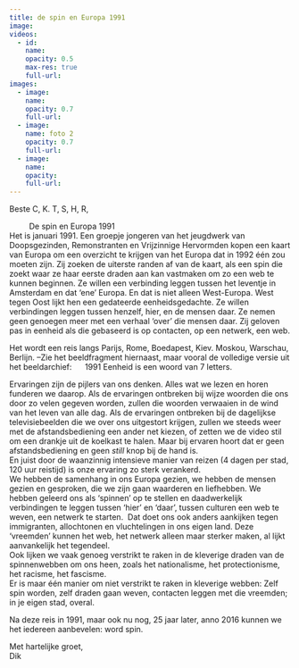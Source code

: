 ```yaml
---
title: de spin en Europa 1991
image:
videos:
  - id:
    name:
    opacity: 0.5
    max-res: true
    full-url:
images:
  - image:
    name:
    opacity: 0.7
    full-url:
  - image:
    name: foto 2
    opacity: 0.7
    full-url:
  - image:
    name:
    opacity:
    full-url:
---
```



Beste C, K. T, S, H, R,

&nbsp; &nbsp; &nbsp; &nbsp; &nbsp;De spin en Europa 1991
<br>Het is januari 1991. Een groepje jongeren van het jeugdwerk van Doopsgezinden, Remonstranten en Vrijzinnige Hervormden kopen een kaart van Europa om een overzicht te krijgen van het Europa dat in 1992 &eacute;&eacute;n zou moeten zijn. Zij zoeken de uiterste randen af van de kaart, als een spin die zoekt waar ze haar eerste draden aan kan vastmaken om zo een web te kunnen beginnen. Ze willen een verbinding leggen tussen het leventje in Amsterdam en dat ‘ene’ Europa. En dat is niet alleen West-Europa. West tegen Oost lijkt hen een gedateerde eenheidsgedachte. Ze willen verbindingen leggen tussen henzelf, hier, en de mensen daar. Ze nemen geen genoegen meer met een verhaal ‘over’ die mensen daar. Zij geloven pas in eenheid als die gebaseerd is op contacten, op een netwerk, een web.

Het wordt een reis langs Parijs, Rome, Boedapest, Kiev. Moskou, Warschau, Berlijn. –Zie het beeldfragment hiernaast, maar vooral de volledige versie uit het beeldarchief: &nbsp; &nbsp; &nbsp;1991 Eenheid is een woord van 7 letters.

Ervaringen zijn de pijlers van ons denken. Alles wat we lezen en horen funderen we daarop. Als de ervaringen ontbreken bij wijze woorden die ons door zo velen gegeven worden, zullen die woorden verwaaien in de wind van het leven van alle dag. Als de ervaringen ontbreken bij de dagelijkse televisiebeelden die we over ons uitgestort krijgen, zullen we steeds weer met de afstandsbediening een ander net kiezen, of zetten we de video stil om een drankje uit de koelkast te halen. Maar bij ervaren hoort dat er geen afstandsbediening en geen *still* knop bij de hand is.
<br>En juist door de waanzinnig intensieve manier van reizen (4 dagen per stad, 120 uur reistijd) is onze ervaring zo sterk verankerd.
<br>We hebben de samenhang in ons Europa gezien, we hebben de mensen gezien en gesproken, die we zijn gaan waarderen en liefhebben. We hebben geleerd ons als ‘spinnen’ op te stellen en daadwerkelijk verbindingen te leggen tussen ‘hier’ en ‘daar’, tussen culturen een web te weven, een netwerk te starten.&nbsp; Dat doet ons ook anders aankijken tegen immigranten, allochtonen en vluchtelingen in ons eigen land. Deze ‘vreemden’ kunnen het web, het netwerk alleen maar sterker maken, al lijkt aanvankelijk het tegendeel.
<br>Ook lijken we vaak genoeg verstrikt te raken in de kleverige draden van de spinnenwebben om ons heen, zoals het nationalisme, het protectionisme, het racisme, het fascisme.
<br>Er is maar &eacute;&eacute;n manier om niet verstrikt te raken in kleverige webben: Zelf spin worden, zelf draden gaan weven, contacten leggen met die vreemden; in je eigen stad, overal.

Na deze reis in 1991, maar ook nu nog, 25 jaar later, anno 2016 kunnen we het iedereen aanbevelen: word spin.

Met hartelijke groet,
<br>Dik